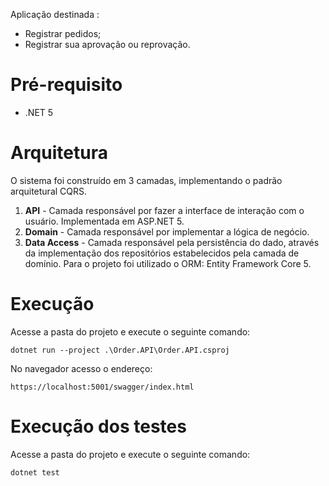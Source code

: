 Aplicação destinada :
- Registrar pedidos;
- Registrar sua aprovação ou reprovação.

# Pré-requisito
- .NET 5

# Arquitetura
O sistema foi construído em 3 camadas, implementando o padrão arquitetural CQRS.

 1. **API** - Camada responsável por fazer a interface de interação com o usuário. Implementada em ASP.NET 5.
 2. **Domain** - Camada responsável por implementar a lógica de negócio.
 3. **Data Access** - Camada responsável pela persistência do dado, através da implementação dos repositórios estabelecidos pela camada de domínio. Para o projeto foi utilizado o ORM: Entity Framework Core 5.


# Execução
Acesse a pasta do projeto e execute o seguinte comando: 
```
dotnet run --project .\Order.API\Order.API.csproj
```
No navegador acesso o endereço:
```
https://localhost:5001/swagger/index.html
```


# Execução dos testes
Acesse a pasta do projeto e execute o seguinte comando: 
```
dotnet test 
```
